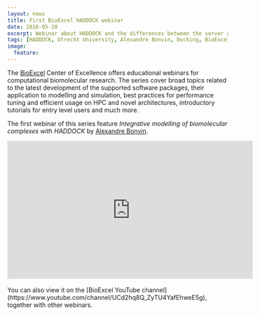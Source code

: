 ```yaml
---
layout: news
title: First BioExcel HADDOCK webinar
date: 2016-05-20
excerpt: Webinar about HADDOCK and the differences between the server and a local version"
tags: [HADDOCK, Utrecht University, Alexandre Bonvin, Docking, BioExcel]
image:
  feature:
---
```

The [BioExcel](http://www.bioexcel.eu) Center of Excellence offers educational webinars for computational biomolecular research. The series cover broad topics related to the latest development of the supported software packages, their application to modelling and simulation, best practices for performance tuning and efficient usage on HPC and novel architectures, introductory tutorials for entry level users and much more.

The first webinar of this series feature *Integrative modelling of biomolecular complexes with HADDOCK* by [Alexandre Bonvin](http://www.uu.nl/staff/amjjbonvin).

<iframe width="560" height="315" src="https://www.youtube.com/embed/Dbv6Jvge0Zk" frameborder="0" allowfullscreen></iframe>

<BR>
<BR>
You can also view it on the [BioExcel YouTube channel](https://www.youtube.com/channel/UCd2hq8Q_ZyTU4YafEhweE5g), together with other webinars.
